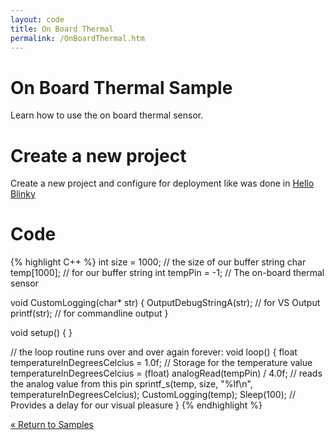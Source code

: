 ```yaml
---
layout: code
title: On Board Thermal
permalink: /OnBoardThermal.htm
---
```

# On Board Thermal Sample
Learn how to use the on board thermal sensor.

# Create a new project
Create a new project and configure for deployment like was done in [Hello Blinky](/HelloBlinky.htm)

# Code

{% highlight C++ %}
int size = 1000; // the size of our buffer string
char temp[1000]; // for our buffer string
int tempPin = -1; // The on-board thermal sensor

void CustomLogging(char* str)
{
  OutputDebugStringA(str); // for VS Output
  printf(str); // for commandline output
}

void setup()
{
}

// the loop routine runs over and over again forever:
void loop()
{
  float temperatureInDegreesCelcius = 1.0f;	// Storage for the temperature value
  temperatureInDegreesCelcius = (float) analogRead(tempPin) / 4.0f;	// reads the analog value from this pin
  sprintf_s(temp, size, "%lf\n", temperatureInDegreesCelcius);
  CustomLogging(temp);
  Sleep(100);		// Provides a delay for our visual pleasure
}
{% endhighlight %}

[&laquo; Return to Samples](SampleApps.htm)
